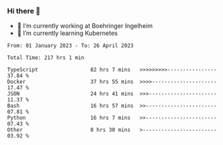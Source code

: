 ### Hi there 👋
- 🔭 I’m currently working at Boehringer Ingelheim
- 🌱 I’m currently learning Kubernetes

 
<!--START_SECTION:waka-->

```text
From: 01 January 2023 - To: 26 April 2023

Total Time: 217 hrs 1 min

TypeScript                 82 hrs 7 mins   >>>>>>>>>----------------   37.84 %
Docker                     37 hrs 55 mins  >>>>---------------------   17.47 %
JSON                       24 hrs 41 mins  >>>----------------------   11.37 %
Bash                       16 hrs 57 mins  >>-----------------------   07.81 %
Python                     16 hrs 7 mins   >>-----------------------   07.43 %
Other                      8 hrs 30 mins   >------------------------   03.92 %
```

<!--END_SECTION:waka-->

 
